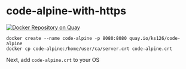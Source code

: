 # code-alpine-with-https

[![Docker Repository on Quay](https://quay.io/repository/ks126/code-alpine-with-https/status "Docker Repository on Quay")](https://quay.io/repository/ks126/code-alpine-with-https)

```
docker create --name code-alpine -p 8080:8080 quay.io/ks126/code-alpine
docker cp code-alpine:/home/user/ca/server.crt code-alpine.crt
```

Next, add `code-alpine.crt` to your OS
